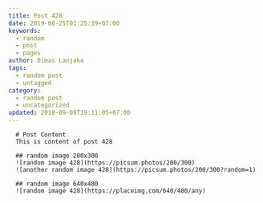 ```yaml
---
title: Post 428
date: 2019-08-25T01:25:39+07:00
keywords:
  - random
  - post
  - pages
author: Dimas Lanjaka
tags:
  - random post
  - untagged
category:
  - random post
  - uncategorized
updated: 2018-09-09T19:11:05+07:00
---
```


      # Post Content
      This is content of post 428

      ## random image 200x300
      ![random image 428](https://picsum.photos/200/300)
      ![another random image 428](https://picsum.photos/200/300?random=1)

      ## random image 640x480
      ![random image 428](https://placeimg.com/640/480/any)
      
